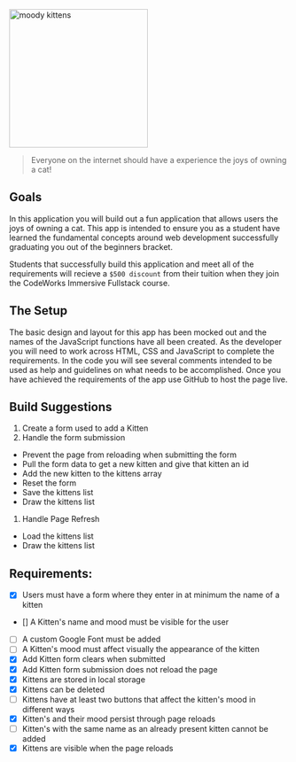 <div class="text-center">
	<img src="https://codeworks.blob.core.windows.net/public/assets/img/projects/moody-logo.png" alt="moody kittens" height="250">
</div>

> Everyone on the internet should have a experience the joys of owning a cat!

## Goals

In this application you will build out a fun application that allows users the joys of owning a cat. This app is intended to ensure you as a student have learned the fundamental concepts around web development successfully graduating you out of the beginners bracket.

Students that successfully build this application and meet all of the requirements will recieve a `$500 discount` from their tuition when they join the CodeWorks Immersive Fullstack course.

## The Setup

The basic design and layout for this app has been mocked out and the names of the JavaScript functions have all been created. As the developer you will need to work across HTML, CSS and JavaScript to complete the requirements. In the code you will see several comments intended to be used as help and guidelines on what needs to be accomplished. Once you have achieved the requirements of the app use GitHub to host the page live.

## Build Suggestions

1. Create a form used to add a Kitten
1. Handle the form submission

- Prevent the page from reloading when submitting the form
- Pull the form data to get a new kitten and give that kitten an id
- Add the new kitten to the kittens array
- Reset the form
- Save the kittens list
- Draw the kittens list

1. Handle Page Refresh

- Load the kittens list
- Draw the kittens list

## Requirements:

- [x] Users must have a form where they enter in at minimum the name of a kitten
- [] A Kitten's name and mood must be visible for the user
- [ ] A custom Google Font must be added
- [ ] A Kitten's mood must affect visually the appearance of the kitten
- [x] Add Kitten form clears when submitted
- [x] Add Kitten form submission does not reload the page
- [x] Kittens are stored in local storage
- [x] Kittens can be deleted
- [ ] Kittens have at least two buttons that affect the kitten's mood in different ways
- [x] Kitten's and their mood persist through page reloads
- [ ] Kitten's with the same name as an already present kitten cannot be added
- [x] Kittens are visible when the page reloads
